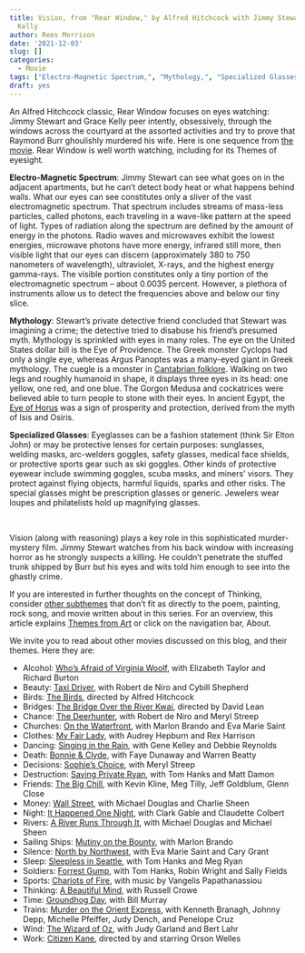 ```yaml
---
title: Vision, from "Rear Window," by Alfred Hitchcock with Jimmy Stewart and Grace
  Kelly
author: Rees Morrison
date: '2021-12-03'
slug: []
categories:
  - Movie
tags: ["Electro-Magnetic Spectrum,", "Mythology,", "Specialized Glasses", ]
draft: yes
---
```


An Alfred Hitchcock classic, Rear Window focuses on eyes watching:  Jimmy Stewart and Grace Kelly peer intently, obsessively, through the windows across the courtyard at the assorted activities and try to prove that Raymond Burr ghoulishly murdered his wife.  Here is one sequence from [the movie](https://www.youtube.com/watch?v=w5pn48wzBuw).  Rear Window is well worth watching, including for its Themes of eyesight.

<!--more-->

**Electro-Magnetic Spectrum**: Jimmy Stewart can see what goes on in the adjacent apartments, but he can’t detect body heat or what happens behind walls.  What our eyes can see constitutes only a sliver of the vast electromagnetic spectrum.  That spectrum includes streams of mass-less particles, called photons, each traveling in a wave-like pattern at the speed of light.  Types of radiation along the spectrum are defined by the amount of energy in the photons.  Radio waves and microwaves exhibit the lowest energies, microwave photons have more energy, infrared still more, then visible light that our eyes can discern (approximately 380 to 750 nanometers of wavelength), ultraviolet, X-rays, and the highest energy gamma-rays.  The visible portion constitutes only a tiny portion of the electromagnetic spectrum – about 0.0035 percent.  However, a plethora of instruments allow us to detect the frequencies above and below our tiny slice.  

**Mythology**:   Stewart’s private detective friend concluded that Stewart was imagining a crime; the detective tried to disabuse his friend’s presumed myth.  Mythology is sprinkled with eyes in many roles.  The eye on the United States dollar bill is the Eye of Providence.  The Greek monster Cyclops had only a single eye, whereas Argus Panoptes was a many-eyed giant in Greek mythology.  The cuegle is a monster in [Cantabrian folklore](https://en.wikipedia.org/wiki/Cuegle).  Walking on two legs and roughly humanoid in shape, it displays three eyes in its head: one yellow, one red, and one blue.  The Gorgon Medusa and cockatrices were believed able to turn people to stone with their eyes.  In ancient Egypt, the [Eye of Horus](https://ophthalmologybreakingnews.com/ophthalmologynews-apollo-thefirst-ophthalmologist) was a sign of prosperity and protection, derived from the myth of Isis and Osiris.

**Specialized Glasses**:  Eyeglasses can be a fashion statement (think Sir Elton John) or may be protective lenses for certain purposes: sunglasses, welding masks, arc-welders goggles, safety glasses, medical face shields, or protective sports gear such as ski goggles.  Other kinds of protective eyewear include swimming goggles, scuba masks, and miners’ visors.  They protect against flying objects, harmful  liquids, sparks and other risks.  The special glasses might be prescription glasses or generic.  Jewelers wear loupes and philatelists hold up magnifying glasses.  

&nbsp;

Vision (along with reasoning) plays a key role in this sophisticated murder-mystery film.  Jimmy Stewart watches from his back window with increasing horror as he strongly suspects a killing.   He couldn’t penetrate the stuffed trunk shipped by Burr but his eyes and wits told him enough to see into the ghastly crime.

If you are interested in further thoughts on the concept of Thinking, consider [other subthemes]() that don’t fit as directly to the poem, painting, rock song, and movie written about in this series.  For an overview, this article explains [Themes from Art](http://bit.ly/3sRXopI) or click on the navigation bar, About.

We invite you to read about other movies discussed on this blog, and their themes.  Here they are: 

* Alcohol: [Who’s Afraid of Virginia Woolf](https://themesfromart.com/post/2021-02-03-alcohol-woolf-nichols/alcoholwoolfnichols/), with Elizabeth Taylor and Richard Burton
* Beauty: [Taxi Driver](https://themesfromart.com/post/2021-04-21-beauty-taxi-driver-a-movie-with-robert-de-niro-and-cybill-shepherd/beautytaxi/), with Robert de Niro and Cybill Shepherd
* Birds: [The Birds](https://themesfromart.com/post/2021-06-07-birds-the-birds-a-movie-directed-by-alfred-hitchcock/birdsthebirds/), directed by Alfred Hitchcock
* Bridges: [The Bridge Over the River Kwai](https://themesfromart.com/post/2021-07-26-bridges-from-bridge-over-troubled-waters-a-song-by-simon-garfunkel/bridgestroubled/), directed by David Lean
* Chance: [The Deerhunter](https://themesfromart.com/post/2021-03-14-chancewinner/chancewinner/), with Robert de Niro and Meryl Streep
* Churches: [On the Waterfront](https://themesfromart.com/post/2021-05-21-churches-from-on-the-waterfront-a-movie-with-marlon-brando/churcheswaterfront/), with Marlon Brando and Eva Marie Saint
* Clothes: [My Fair Lady](https://themesfromart.com/post/2021-08-30-clothes-from-my-fair-lady-a-movie-starring-audrey-hepburn/clothesfair/), with Audrey Hepburn and Rex Harrison
* Dancing: [Singing in the Rain](https://themesfromart.com/post/2021-09-10-dancing-from-singin-in-the-rain-a-movie-starring-gene-kelley-and-debbie-reynolds/dancingrain/), with Gene Kelley and Debbie Reynolds
* Death: [Bonnie & Clyde](https://themesfromart.com/post/2021-05-03-death-from-bonnie-clyde-a-movie-starring-warren-beatty-and-faye-dunaway/deathbonnie/), with Faye Dunaway and Warren Beatty
* Decisions: [Sophie’s Choice](https://themesfromart.com/post/2021-02-08-decisions-sophie-s-choice-with-meryl-streep/decisionssophies/), with Meryl Streep
* Destruction: [Saving Private Ryan](https://themesfromart.com/post/2021-02-18-destruction-saving-private-ryan-a-movie-by-steven-spielberg/destructionsaving/), with Tom Hanks and Matt Damon
* Friends: [The Big Chill](https://themesfromart.com/post/2021-06-20-friends-the-big-chill-a-movied-directed-by-lawrence-kasdan/friendschill/), with Kevin Kline, Meg Tilly, Jeff Goldblum, Glenn Close
* Money: [Wall Street](https://themesfromart.com/post/2021-10-15-money-from-wall-street-a-movie-starring-michael-douglas-and-michael-sheen/moneywall/), with Michael Douglas and Charlie Sheen
* Night: [It Happened One Night](https://themesfromart.com/post/2021-11-05-night-from-it-happened-one-night-a-movie-starring-clark-gable-and-claudette-colbert/nighthappened/), with Clark Gable and Claudette Colbert
* Rivers: [A River Runs Through It](https://themesfromart.com/post/2021-10-02-rivers-from-a-river-runs-through-it-a-movie-by-robert-redford-starring-brad-pitt/riversruns/), with Michael Douglas and Michael Sheen
* Sailing Ships: [Mutiny on the Bounty](https://themesfromart.com/post/2021-06-26-sailing-ships-mutiny-on-the-bounty-a-movie-with/sailingshipsmutiny/), with Marlon Brando
* Silence: [North by Northwest](https://themesfromart.com/post/silencenorthwest/), with Eva Marie Saint and Cary Grant
* Sleep: [Sleepless in Seattle](https://themesfromart.com/post/2021-09-22-sleep-from-sleepless-in-seattle-a-movie-starring-tom-hanks-and-meg-ryan/sleepsleepless/), with Tom Hanks and Meg Ryan
* Soldiers: [Forrest Gump](https://themesfromart.com/post/2021-08-02-soldiers-from-forrest-gump-a-movie-starring-tom-hanks/soldiersgump/), with Tom Hanks, Robin Wright and Sally Fields
* Sports: [Chariots of Fire](https://themesfromart.com/post/2021-07-12-sports-from-chariots-of-fire-a-movie-about-the-1924-olypics/sportschariots/), with music by Vangelis Papathanassiou
* Thinking: [A Beautiful Mind](https://themesfromart.com/post/2021-11-22-thinking-from-a-beautiful-mind-a-movie-starring-russell-crowe/thinkingmind/), with Russell Crowe
* Time: [Groundhog Day](https://themesfromart.com/post/2021-03-08-time-from-groundhog-day-starring-bill-murray/timegroundhog/), with Bill Murray
* Trains: [Murder on the Orient Express](https://themesfromart.com/post/2021-05-10-trains-from-murder-on-the-orient-express-a-movie-directed-by-sidney-lumet/trainsorient/), with Kenneth Branagh, Johnny Depp, Michelle Pfeiffer, Judy Dench, and Penelope Cruz
* Wind: [The Wizard of Oz](https://themesfromart.com/post/2021-08-12-wind-from-the-wizard-of-oz-a-movie-with-judy-garland/windoz/), with Judy Garland and Bert Lahr 
* Work: [Citizen Kane](https://themesfromart.com/post/2021-02-26-workkane/workkane/), directed by and starring Orson Welles
